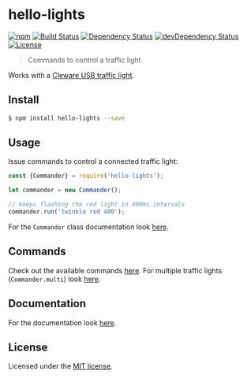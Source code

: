 # hello-lights

[![npm](https://img.shields.io/npm/v/hello-lights.svg)](https://www.npmjs.com/package/hello-lights)
[![Build Status](https://travis-ci.org/jordao76/hello-lights.svg)](https://travis-ci.org/jordao76/hello-lights)
[![Dependency Status](https://david-dm.org/jordao76/hello-lights.svg)](https://david-dm.org/jordao76/hello-lights)
[![devDependency Status](https://david-dm.org/jordao76/hello-lights/dev-status.svg)](https://david-dm.org/jordao76/hello-lights#info=devDependencies)
[![License](http://img.shields.io/:license-mit-blue.svg)](https://github.com/jordao76/hello-lights/blob/master/LICENSE.md)

> Commands to control a traffic light

Works with a [Cleware USB traffic light](http://www.cleware.info/data/usbtischampel_E.html).

## Install

```sh
$ npm install hello-lights --save
```

## Usage

Issue commands to control a connected traffic light:

```js
const {Commander} = require('hello-lights');

let commander = new Commander();

// keeps flashing the red light in 400ms intervals
commander.run('twinkle red 400');
```

For the `Commander` class documentation look [here](https://jordao76.github.io/hello-lights/doc/hello-lights/0.2.4/Commander.html).

## Commands

Check out the available commands [here](https://jordao76.github.io/hello-lights). For multiple traffic lights (`Commander.multi`) look [here](https://jordao76.github.io/hello-lights/multi.html).

## Documentation

For the documentation look [here](https://jordao76.github.io/hello-lights/doc/hello-lights/0.2.4/index.html).

## License

Licensed under the [MIT license](https://github.com/jordao76/hello-lights/blob/master/LICENSE.md).
